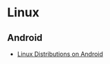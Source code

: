 # Linux
## Android
- [Linux Distributions on Android](Android/Linux%20Distributions%20on%20Android.md)